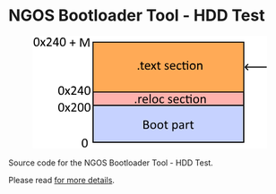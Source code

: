 NGOS Bootloader Tool - HDD Test
===============================

<p align="center">
    <img src="https://github.com/Gris87/ngos/blob/master/src/os/bootloader_tools/hddtest/Image%20structure.png?raw=true" alt="Image structure"/>
</p>

Source code for the NGOS Bootloader Tool - HDD Test.

Please read [for more details](../../../docs/0.%20Intro/6.%20Source%20code/1.%20NGOS/5.%20Bootloader/1.%20Tools/4.%20HDD%20Test/README.md).
